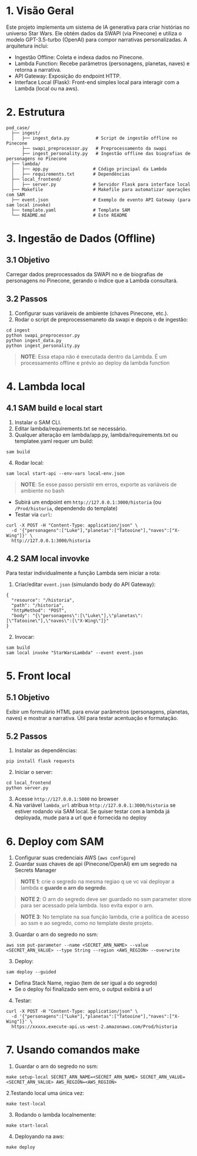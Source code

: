 # 1. Visão Geral

Este projeto implementa um sistema de IA generativa para criar histórias no universo Star Wars. Ele obtém dados da SWAPI (via Pinecone) e utiliza o modelo GPT-3.5-turbo (OpenAI) para compor narrativas personalizadas. A arquitetura inclui:

- Ingestão Offline: Coleta e indexa dados no Pinecone.
- Lambda Function: Recebe parâmetros (personagens, planetas, naves) e retorna a narrativa.
- API Gateway: Exposição do endpoint HTTP.
- Interface Local (Flask): Front-end simples local para  interagir com a Lambda (local ou na aws).

# 2. Estrutura 

```
pod_case/
  ├── ingest/
  │   ├── ingest_data.py          # Script de ingestão offline no Pinecone
      ├── swapi_preprocessor.py   # Preprocessamento da swapi
      ├── ingest_personality.py   # Ingestão offline das biografias de personagens no Pinecone
  ├── lambda/
  │   ├── app.py                 # Código principal da Lambda
  │   ├── requirements.txt       # Dependências
  ├── local_frontend/
  │   ├── server.py              # Servidor Flask para interface local
  ├── Makefile                   # Makefile para automatizar operações com SAM
  ├── event.json                 # Exemplo de evento API Gateway (para sam local invoke)
  ├── template.yaml              # Template SAM
  └── README.md                  # Este README
```

# 3. Ingestão de Dados (Offline)

## 3.1 Objetivo
Carregar dados preprocessados da SWAPI no e de biografias de personagens no Pinecone, gerando o índice que a Lambda consultará.

## 3.2 Passos
1. Configurar suas variáveis de ambiente (chaves Pinecone, etc.).
2. Rodar o script de preprocessemaneto da swapi e depois o de ingestão:
```
cd ingest
python swapi_preprocessor.py
python ingest_data.py
python ingest_personality.py
```
> **NOTE**: Essa etapa não é executada dentro da Lambda. É um processamento offline e prévio ao deploy da lambda function 

# 4. Lambda local
## 4.1 SAM build e local start

1. Instalar o SAM CLI.
2. Editar lambda/requirements.txt se necessário.
3. Qualquer alteração em lambda/app.py, lambda/requirements.txt ou templatee.yaml requer um build:
```
sam build
```
4. Rodar local:
```
sam local start-api --env-vars local-env.json
```
> **NOTE**: Se esse passo persistir em erros, exporte as variáveis de ambiente no bash

- Subirá um endpoint em `http://127.0.0.1:3000/historia` (ou `/Prod/historia`, dependendo do template)
- Testar via `curl`:
```
curl -X POST -H "Content-Type: application/json" \
  -d '{"personagens":["Luke"],"planetas":["Tatooine"],"naves":["X-Wing"]}' \
  http://127.0.0.1:3000/historia

```

## 4.2 SAM local invovke
Para testar individualmente a função Lambda sem iniciar a rota:

1. Criar/editar `event.json` (simulando body do API Gateway):
```
{
  "resource": "/historia",
  "path": "/historia",
  "httpMethod": "POST",
  "body": "{\"personagens\":[\"Luke\"],\"planetas\":[\"Tatooine\"],\"naves\":[\"X-Wing\"]}"
}
```

2. Invocar:
```
sam build
sam local invoke "StarWarsLambda" --event event.json
```

# 5. Front local
## 5.1 Objetivo
Exibir um formulário HTML para enviar parâmetros (personagens, planetas, naves) e mostrar a narrativa. Útil para testar acentuação e formatação.

## 5.2 Passos
1. Instalar as dependências:
```
pip install flask requests
```

2. Iniciar o server:
```
cd local_frontend
python server.py
```
3. Acesse `http://127.0.0.1:5000` no browser
4. Na variável `lambda_url` atribua `http://127.0.0.1:3000/historia` se estiver rodando via SAM local. Se quiser testar com a lambda já deployada, mude para a url que é fornecida no deploy

# 6. Deploy com SAM

1. Configurar suas credenciais AWS (`aws configure`) 
2. Guardar suas chaves de api (Pinecone/OpenAI) em um segredo na Secrets Manager
> **NOTE 1**: crie o segredo na mesma regiao q ue vc vai deployar a lambda e **guarde o arn do segredo**.

> **NOTE 2**: O arn do segredo deve ser guardado no ssm parameter store para ser acessado pela lambda. Isso evita expor o arn.

> **NOTE 3**: No template na sua função lambda, crie a política de acesso ao ssm e ao segredo, como no template deste projeto.

3. Guardar o arn do segredo no ssm:
```
aws ssm put-parameter --name <SECRET_ARN_NAME> --value <SECRET_ARN_VALUE> --type String --region <AWS_REGION> --overwrite
```
3. Deploy:
```
sam deploy --guided
```
- Defina Stack Name, regiao (tem de ser igual a do segredo)
- Se o deploy foi finalizado sem erro, o output exibirá a url

4. Testar:
```
curl -X POST -H "Content-Type: application/json" \
  -d '{"personagens":["Luke"],"planetas":["Tatooine"],"naves":["X-Wing"]}' \
  https://xxxxx.execute-api.us-west-2.amazonaws.com/Prod/historia
```

# 7. Usando comandos make

1. Guardar o arn do segredo no ssm:
```
make setup-local SECRET_ARN_NAME=<SECRET_ARN_NAME> SECRET_ARN_VALUE=<SECRET_ARN_VALUE> AWS_REGION=<AWS_REGION>
```

2.Testando local uma única vez:
```
make test-local
```

3. Rodando o lambda localnemente:
```
make start-local
```

4. Deployando na aws:
```
make deploy
```